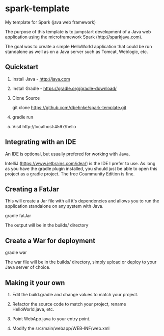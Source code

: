 # spark-template
My template for Spark (java web framework)

The purpose of this template is to jumpstart development of a Java web application using the microframework Spark (http://sparkjava.com).

The goal was to create a simple HelloWorld application that could be run standalone as well as on a Java server such as Tomcat, Weblogic, etc.

## Quickstart

1. Install Java - http://java.com

2. Install Gradle - https://gradle.org/gradle-download/

3. Clone Source

    git clone https://github.com/dbehnke/spark-template.git
    

4. gradle run

5. Visit http://localhost:4567/hello

## Integrating with an IDE

An IDE is optional, but usually prefered for working with Java.

IntelliJ (https://www.jetbrains.com/idea/) is the IDE I prefer to use.  As long as you have the gradle plugin installed, you should just be able to open this project as a gradle project.
The free Coummunity Edition is fine.

## Creating a FatJar

This will create a Jar file with all it's dependencies and allows you to run the application standalone on any system with Java.

   gradle fatJar

The output will be in the builds/ directory

## Create a War for deployment

   gradle war

The war file will be in the builds/ directory, simply upload or deploy to your Java server of choice.

## Making it your own

1. Edit the build.gradle and change values to match your project.

2. Refactor the source code to match your project, rename HelloWorld.java, etc.

3. Point WebApp.java to your entry point.

4. Modify the src/main/webapp/WEB-INF/web.xml
